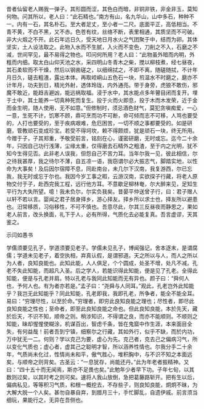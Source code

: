 <!-- { "loadSidebar": true } -->
昔者仙留老人赐我一弹子。其形圆而涩，其色白而暗，非铜非铁，非金非玉，莫知何物。问其所以，老人曰：“此石精也。”南方有山，名九华山，山中多石，种种不一。内有一石，其名朴石。至大者足丈，至小者一二尺。底面平正，高低相当。不青不黄，不白不黑，又不赤。色苍有纹，丝络不断，表里相通，其质坚而不可破。非大火煅之不开。此石年远日久，受天地日月水火之气团聚于中，结而为卵。其体坚实，土人设法取之。此物入水而不生腻，入火而不变色，刀削之不入，石磨之不减，世间罕见，最不易得之物也。叩问何所用？老人曰：“此物虽外暗而内明，外粗而内细。取太白山仰天池之水，采四明山冬青木之柴，搅以柳枝煮，经七昼夜，其石柔软而不干燥，然后以钢凿磋之，以细绵拭之，不即不离，随磋随拭，不计年月日久，磋去粗渣，露出本体。再取崆峒山五色石一块，煎温水不时磨之，磨亦不计年月，功夫到日，精光外射，透体玲珑，内外通亮。带于身旁，虎狼不敢伤，邪魔不敢近，能趋吉避凶，能远祸取福。浸于水中，其水能点多年瞽目闭而复开。埋于土中，其土能养一切真种死而复生。投于火而火即息，投于木而木发荣，近于金而金生明，随人使用，无不如意。”但修制时，须忌酒色财气，莫犯贪嗔痴爱，一心一意，生死不计，饥寒不顾，鼎可烹而功不可断，命可倾而志不可移，人骂也要受的，人打也要受的，至于疾病艰难，危厄困苦，一切不顺之事都要受的。如是研磨，管教顽石变成珍宝。若受不得坷坎，赖不得颇烦，犹是顽石一块，终无所用。今赠于子，子其郑重，予敬受前言，铭刻在心，谨密研磨，无时或忘。迄今二十余年，只因自己功行浅薄，尘缘太重，仅得磨去石精外之粗渣，至于内之光明，犹不知今生得见否。此非老人误我，但怨自己不苦力耳。当年尔我一见，彼此相信，尔之待我甚厚，我之待尔不薄，自五凉一语，我窃谓尔必大振志气，脚踏实地，以性命为大事矣！及后因尔宿障不息，同赴南台，未几尔下汉南，我复游西，尔已忘我，我无时或忘于尔也。我因今岁工事之暇，云游汉南，实欲探子行藏，将老人原物交付于子，赴西完我工程，远行他方耳。不意歇足柳林奄，尔大醉来见，足知生平行为大失所望。噫！我未负尔，尔实负我矣。昔晏平仲送曾子行，曰：君子赠人以轩不若以言。婴闻之君子居身择乡，游心择友。择乡所以求士也，择友所以避患也。汨常移质，习俗移性，不可不慎也。吾意尽此，尔其三反昼夜而静思之，果如老人前言，改头换面，礼下于人，必有所得，气质化去必能复真。吾言虚谬，天其鉴之。

示闫如愚书

学儒须要见孔子，学道须要见老子。学儒未见孔子，博闻强记，舍本逐末，是谓腐儒；学道未见老子，着空执相，弃真认假，是谓邪道。天之所以与人，而人之所以为人者，良知良能也。此知此能，人人俱足，个个圆成，处圣不增，处凡不减。孔老不失此知能，而超凡入圣。后之学人，若能识得此知能，便是见了孔老。全得此知能，便是与孔老并肩。特以孔老与我同此知能而无有异也。颜子曰：“舜何人也，予何人也。有为者亦若是。”孟子曰：“尧舜与人同耳。”观此，孔老岂外此知能乎？我岂无此知能乎？同此知能，孔老即我，我即孔老，所争者，能全不能全耳。易曰：“穷理尽性，以至於命。”穷理者，即穷此良知良能之理也；尽性者，即尽此良知良能之性也；至命者，即至此良知良能之命也。但此良知良能，本於先天，藏於后天，不识不知，顺帝之则。稍涉知识，不得谓之良，而亦不能顺则。不顺则之知能，昧却惺惺使糊涂，机谋百出，智虑千条，皆在鬼窟中作生涯，本来面目全失，有何益哉！前者吾到宁镇，细察尔之行藏，其如外行，似乎不缺，而於内功，万中犹无一二。何则？学以克己为要，虚心为先。克己者，克去己之偏病习气，所以变化气质也；虚心者，虚其己之聪明才智，所以涵养性情也。尔我分手二十余年，气质尚未化过，性情尚未和平，傲气胜心，堆积胸中，与不识不知之本面远矣，与顺帝之则背矣。古圣云：“一息犹存，尚能还丹。”此为年老者振精神。又曰：“四十五十而无闻焉，斯亦不足畏也矣。”此勉年少者早下功。子年七旬，以其数则过矣，以其时考之则可矣。速将人我山放倒，急把葛藤路斩开。把有生以后，偏病私见，等等积习气质，和根一概挖去，不存些子，则良知良能，炯炯不昧，为大解大脱一个人矣。甚勿自暴自弃，到腊月三十，手忙脚乱，自遗伊戚。前言须当细玩，果能行之，无异在吾侧也。

